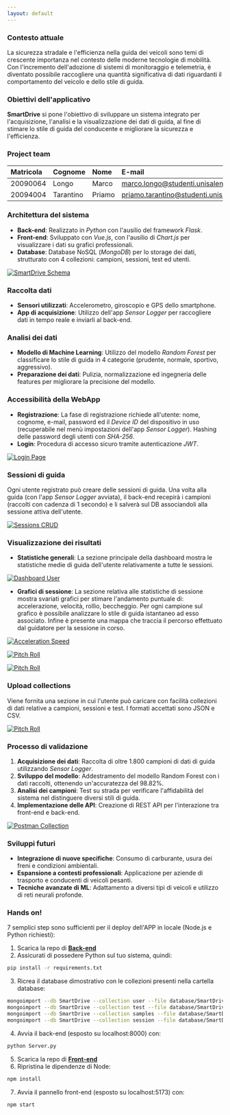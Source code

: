 ```yaml
---
layout: default
---
```


### Contesto attuale

La sicurezza stradale e l'efficienza nella guida dei veicoli sono temi di crescente importanza nel contesto delle moderne tecnologie di mobilità. Con l'incremento dell'adozione di sistemi di monitoraggio e telemetria, è diventato possibile raccogliere una quantità significativa di dati riguardanti il comportamento del veicolo e dello stile di guida. 

### Obiettivi dell'applicativo

**SmartDrive** si pone l'obiettivo di sviluppare un sistema integrato per l'acquisizione, l'analisi e la visualizzazione dei dati di guida, al fine di stimare lo stile di guida del conducente e migliorare la sicurezza e l'efficienza.

### Project team

| Matricola          | Cognome            | Nome               | E-mail                                                                                    |
|:-------------------|:-------------------|:-------------------|:------------------------------------------------------------------------------------------|
| 20090064           | Longo              | Marco              | [marco.longo@studenti.unisalento.it](mailto:marco.longo@studenti.unisalento.it)           |
| 20094004           | Tarantino          | Priamo             | [priamo.tarantino@studenti.unisalento.it](mailto:priamo.tarantino@studenti.unisalento.it) |

### Architettura del sistema

- **Back-end**: Realizzato in _Python_ con l'ausilio del framework _Flask_.
- **Front-end**: Sviluppato con _Vue.js_, con l'ausilio di _Chart.js_ per visualizzare i dati su grafici professionali.
- **Database**: Database NoSQL (_MongoDB_) per lo storage dei dati, strutturato con 4 collezioni: campioni, sessioni, test ed utenti.

<a href="https://raw.githubusercontent.com/MarcoHijacker/SmartDrive-Page/main/assets/images/smartdrive_schema.png" target="_blank">![SmartDrive Schema](https://raw.githubusercontent.com/MarcoHijacker/SmartDrive-Page/main/assets/images/smartdrive_schema.png)</a>

### Raccolta dati

- **Sensori utilizzati**: Accelerometro, giroscopio e GPS dello smartphone.
- **App di acquisizione**: Utilizzo dell'app _Sensor Logger_ per raccogliere dati in tempo reale e inviarli al back-end.

### Analisi dei dati

- **Modello di Machine Learning**: Utilizzo del modello _Random Forest_ per classificare lo stile di guida in 4 categorie (prudente, normale, sportivo, aggressivo).
- **Preparazione dei dati**: Pulizia, normalizzazione ed ingegneria delle features per migliorare la precisione del modello.

### Accessibilità della WebApp

- **Registrazione**: La fase di registrazione richiede all'utente: nome, cognome, e-mail, password ed il _Device ID_ del dispositivo in uso (recuperabile nel menù impostazioni dell'app _Sensor Logger_). Hashing delle password degli utenti con _SHA-256_.
- **Login**: Procedura di accesso sicuro tramite autenticazione _JWT_.

<a href="https://raw.githubusercontent.com/MarcoHijacker/SmartDrive-Page/main/assets/images/login_page.png" target="_blank">![Login Page](https://raw.githubusercontent.com/MarcoHijacker/SmartDrive-Page/main/assets/images/login_page.png)</a>

### Sessioni di guida

Ogni utente registrato può creare delle sessioni di guida. Una volta alla guida (con l'app _Sensor Logger_ avviata), il back-end recepirà i campioni (raccolti con cadenza di 1 secondo) e li salverà sul DB associandoli alla sessione attiva dell'utente.

<a href="https://raw.githubusercontent.com/MarcoHijacker/SmartDrive-Page/main/assets/images/sessions.png" target="_blank">![Sessions CRUD](https://raw.githubusercontent.com/MarcoHijacker/SmartDrive-Page/main/assets/images/sessions.png)</a>

### Visualizzazione dei risultati

- **Statistiche generali**: La sezione principale della dashboard mostra le statistiche medie di guida dell'utente relativamente a tutte le sessioni.

<a href="https://raw.githubusercontent.com/MarcoHijacker/SmartDrive-Page/main/assets/images/dashboard_user.png" target="_blank">![Dashboard User](https://raw.githubusercontent.com/MarcoHijacker/SmartDrive-Page/main/assets/images/dashboard_user.png)</a>

- **Grafici di sessione**: La sezione relativa alle statistiche di sessione mostra svariati grafici per stimare l'andamento puntuale di: accelerazione, velocità, rollìo, beccheggio. Per ogni campione sul grafico è possibile analizzare lo stile di guida istantaneo ad esso associato. Infine è presente una mappa che traccia il percorso effettuato dal guidatore per la sessione in corso.

<a href="https://raw.githubusercontent.com/MarcoHijacker/SmartDrive-Page/main/assets/images/acceleration_speed.png" target="_blank">![Acceleration Speed](https://raw.githubusercontent.com/MarcoHijacker/SmartDrive-Page/main/assets/images/acceleration_speed.png)</a>

<a href="https://raw.githubusercontent.com/MarcoHijacker/SmartDrive-Page/main/assets/images/pitch_roll.png" target="_blank">![Pitch Roll](https://raw.githubusercontent.com/MarcoHijacker/SmartDrive-Page/main/assets/images/pitch_roll.png)</a>

<a href="https://raw.githubusercontent.com/MarcoHijacker/SmartDrive-Page/main/assets/images/map_path.png" target="_blank">![Pitch Roll](https://raw.githubusercontent.com/MarcoHijacker/SmartDrive-Page/main/assets/images/map_path.png)</a>

### Upload collections

Viene fornita una sezione in cui l'utente può caricare con facilità collezioni di dati relative a campioni, sessioni e test. I formati accettati sono JSON e CSV.

<a href="https://raw.githubusercontent.com/MarcoHijacker/SmartDrive-Page/main/assets/images/database_upload.png" target="_blank">![Pitch Roll](https://raw.githubusercontent.com/MarcoHijacker/SmartDrive-Page/main/assets/images/database_upload.png)</a>

### Processo di validazione

1. **Acquisizione dei dati**: Raccolta di oltre 1.800 campioni di dati di guida utilizzando _Sensor Logger_.
2. **Sviluppo del modello**: Addestramento del modello Random Forest con i dati raccolti, ottenendo un'accuratezza del 98.82%.
3. **Analisi dei campioni**: Test su strada per verificare l'affidabilità del sistema nel distinguere diversi stili di guida.
4. **Implementazione delle API**: Creazione di REST API per l'interazione tra front-end e back-end.

<a href="https://raw.githubusercontent.com/MarcoHijacker/SmartDrive-Page/main/assets/images/postman_collection.png" target="_blank">![Postman Collection](https://raw.githubusercontent.com/MarcoHijacker/SmartDrive-Page/main/assets/images/postman_collection.png)</a>

### Sviluppi futuri

- **Integrazione di nuove specifiche**: Consumo di carburante, usura dei freni e condizioni ambientali.
- **Espansione a contesti professionali**: Applicazione per aziende di trasporto e conducenti di veicoli pesanti.
- **Tecniche avanzate di ML**: Adattamento a diversi tipi di veicoli e utilizzo di reti neurali profonde.

### Hands on!

7 semplici step sono sufficienti per il deploy dell'APP in locale (Node.js e Python richiesti):

1. Scarica la repo di <a href="https://github.com/UniSalento-IDALab-IoTCourse-2023-2024/WoT-SmartDrive-2023-2024-BackEnd-Longo-Tarantino" target="_blank"><strong>Back-end</strong></a>
2. Assicurati di possedere Python sul tuo sistema, quindi:
```bash
pip install -r requirements.txt
```
3. Ricrea il database dimostrativo con le collezioni presenti nella cartella database:
```bash
mongoimport --db SmartDrive --collection user --file database/SmartDrive.user_final.json --jsonArray
mongoimport --db SmartDrive --collection test --file database/SmartDrive.test_final.json --jsonArray
mongoimport --db SmartDrive --collection samples --file database/SmartDrive.samples_final.json --jsonArray
mongoimport --db SmartDrive --collection session --file database/SmartDrive.session_final.json --jsonArray
```
4. Avvia il back-end (esposto su localhost:8000) con:
```bash
python Server.py
```
5. Scarica la repo di <a href="https://github.com/UniSalento-IDALab-IoTCourse-2023-2024/WoT-SmartDrive-2023-2024-FrontEnd-Longo-Tarantino" target="_blank"><strong>Front-end</strong></a>
6. Ripristina le dipendenze di Node:
```bash
npm install
```
7. Avvia il pannello front-end (esposto su localhost:5173) con:
```bash
npm start
```
